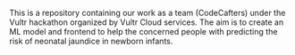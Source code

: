 This is a repository containing our work as a team (CodeCafters) under the Vultr hackathon organized by Vultr Cloud services.
The aim is to create an ML model and frontend to help the concerned people with predicting the risk of neonatal jaundice in newborn infants. 
